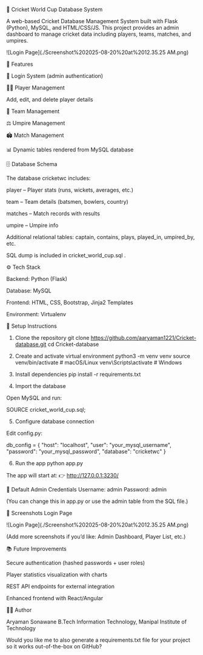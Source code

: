 🏏 Cricket World Cup Database System

A web-based Cricket Database Management System built with Flask (Python), MySQL, and HTML/CSS/JS.
This project provides an admin dashboard to manage cricket data including players, teams, matches, and umpires.

![Login Page](./Screenshot%202025-08-20%20at%2012.35.25 AM.png)

📌 Features

🔑 Login System (admin authentication)

👨‍🏏 Player Management

Add, edit, and delete player details

🏏 Team Management

⚖️ Umpire Management

🏟 Match Management

📊 Dynamic tables rendered from MySQL database

🗄 Database Schema

The database cricketwc includes:

player – Player stats (runs, wickets, averages, etc.)

team – Team details (batsmen, bowlers, country)

matches – Match records with results

umpire – Umpire info

Additional relational tables: captain, contains, plays, played_in, umpired_by, etc.

SQL dump is included in cricket_world_cup.sql
.

⚙️ Tech Stack

Backend: Python (Flask)

Database: MySQL

Frontend: HTML, CSS, Bootstrap, Jinja2 Templates

Environment: Virtualenv

🚀 Setup Instructions
1. Clone the repository
git clone https://github.com/aaryaman1221/Cricket-database.git
cd Cricket-database

2. Create and activate virtual environment
python3 -m venv venv
source venv/bin/activate   # macOS/Linux
venv\Scripts\activate      # Windows

3. Install dependencies
pip install -r requirements.txt

4. Import the database

Open MySQL and run:

SOURCE cricket_world_cup.sql;

5. Configure database connection

Edit config.py:

db_config = {
    "host": "localhost",
    "user": "your_mysql_username",
    "password": "your_mysql_password",
    "database": "cricketwc"
}

6. Run the app
python app.py


The app will start at:
👉 http://127.0.0.1:3230/

🔑 Default Admin Credentials
Username: admin
Password: admin


(You can change this in app.py or use the admin table from the SQL file.)

📸 Screenshots
Login Page

![Login Page](./Screenshot%202025-08-20%20at%2012.35.25 AM.png)

(Add more screenshots if you’d like: Admin Dashboard, Player List, etc.)

📚 Future Improvements

Secure authentication (hashed passwords + user roles)

Player statistics visualization with charts

REST API endpoints for external integration

Enhanced frontend with React/Angular

👨‍💻 Author

Aryaman Sonawane
B.Tech Information Technology, Manipal Institute of Technology

Would you like me to also generate a requirements.txt file for your project so it works out-of-the-box on GitHub?
